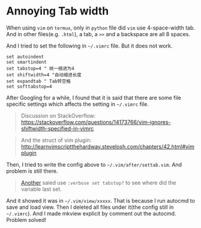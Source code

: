 # Annoying Tab width

When using `vim` on `termux`, only in `python` file did `vim` use 4-space-width tab.
And in other files(e.g. `.html`), a tab, a `>>` and a backspace are all 8 spaces.

And I tried to set the following in `~/.vimrc` file. But it does not work.
```vim
set autoindent
set smartindent
set tabstop=4 " 统一缩进为4
set shiftwidth=4 "自动缩进长度
set expandtab " Tab转空格
set softtabstop=4
```
After Googling for a while, I found that it is said that there are some file specific settings which affects the setting in `~/.vimrc` file.

> Discussion on StackOverflow:
> <https://stackoverflow.com/questions/14173766/vim-ignores-shiftwidth-specified-in-vimrc>

> And the struct of vim plugin:
> <http://learnvimscriptthehardway.stevelosh.com/chapters/42.html#vimplugin>

Then, I tried to write the config above to `~/.vim/after/settab.vim`. And problem is still there.

> [Another](https://stackoverflow.com/questions/10893676/why-doesnt-setting-ts-4-in-vimrc-work) saied use `:verbose set tabstop?` to see where did the variable last set. 

And it showed it was in `~/.vim/view/xxxxx`. That is because I run autocmd to save and load view. Then I deleted all files under it(the config still in `~/.vimrc`). And I made mkview explicit by comment out the autocmd. Problem solved!
